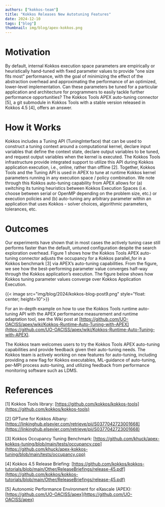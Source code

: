 ```yaml
---
authors: ["kokkos-team"]
title: "Kokkos Releases New Autotuning Features"
date: 2024-12-10
tags: ["blog"]
thumbnail: img/blog/apex-kokkos.png
---
```


# Motivation

By default, internal Kokkos execution space parameters are empirically or heuristically hand-tuned with fixed parameter values to provide "one size fits most" performance, with the goal of minimizing the effect of the abstraction overhead and approximating the performance of an optimized, lower-level implementation. Can these parameters be tuned for a particular application and architecture for programmers to easily tackle further performance opportunities? The Kokkos Tools APEX auto-tuning connector [5], a git submodule in Kokkos Tools with a stable version released in Kokkos 4.5 [4], offers an answer.

# How it Works

Kokkos includes a Tuning API (TuningInterface) that can be used to construct a tuning context around a computational kernel, declare input variables that define the context state, declare output variables to be tuned, and request output variables when the kernel is executed. The Kokkos Tools infrastructure provide integrated support to utilize this API during Kokkos application execution, i.e., online, rather than offline [2]. Together, Kokkos Tools and the Tuning API is used in APEX to tune at runtime Kokkos kernel parameters running in any execution space / policy combination. We note through this Kokkos auto-tuning capability from APEX allows for (a) switching its tuning heuristics between Kokkos Execution Spaces (i.e. choose between serial or OpenMP depending on the problem size, etc.) or execution policies and (b) auto-tuning any arbitrary parameter within an application that uses Kokkos - solver choices, algorithmic parameters, tolerances, etc.

# Outcomes

Our experiments have shown that in most cases the actively tuning case still performs faster than the default, untuned configuration despite the search exploration overhead. Figure 1 shows  how the Kokkos Tools APEX auto-tuning connector adjusts the occupancy for a Kokkos parallel_for in a Kokkos benchmark [3] via APEX’s auto-tuning capabilities. From the figure, we see how the best-performing parameter value converges half-way through the Kokkos application’s execution. The figure below shows how Kokkos tuning parameter values converge over Kokkos Application Execution. 

{{< image src="img/blog/2024/kokkos-blog-post9.png" style="float: center; height=10">}}

For an in-depth example on how to use the Kokkos Tools runtime auto-tuning API with the APEX performance measurement and runtime adaptation tool, see the Wiki post at [https://github.com/UO-OACISS/apex/wiki/Kokkos-Runtime-Auto-Tuning-with-APEX](https://github.com/UO-OACISS/apex/wiki/Kokkos-Runtime-Auto-Tuning-with-APEX).

The Kokkos team welcomes users to try the Kokkos Tools APEX auto-tuning capabilities and provide feedback given their auto-tuning needs. The Kokkos team is actively working on new features for auto-tuning, including providing a new flag for Kokkos executables, ML-guidance of auto-tuning, per-MPI process auto-tuning, and utilizing feedback from performance monitoring software such as LDMS. 

# References

[1] Kokkos Tools library: [https://github.com/kokkos/kokkos-tools](https://github.com/kokkos/kokkos-tools)

[2] GPTune for Kokkos Albany: [https://linkinghub.elsevier.com/retrieve/pii/S0377042723001668](https://linkinghub.elsevier.com/retrieve/pii/S0377042723001668)

[3] Kokkos Occupancy Tuning Benchmark: [https://github.com/khuck/apex-kokkos-tuning/blob/main/tests/occupancy.cpp](https://github.com/khuck/apex-kokkos-tuning/blob/main/tests/occupancy.cpp)

[4] Kokkos 4.5 Release Briefing: [https://github.com/kokkos/kokkos-tutorials/blob/main/Other/ReleaseBriefings/release-45.pdf](https://github.com/kokkos/kokkos-tutorials/blob/main/Other/ReleaseBriefings/release-45.pdf)

[5] Autonomic Performance Environment for eXascale (APEX): [https://github.com/UO-OACISS/apex](https://github.com/UO-OACISS/apex)
